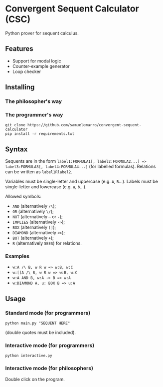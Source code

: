 # Convergent Sequent Calculator (CSC)
Python prover for sequent calculus.

## Features
- Support for modal logic
- Counter-example generator
- Loop checker

## Installing

### The philosopher's way

### The programmer's way

```
git clone https://github.com/samuelemarro/convergent-sequent-calculator
pip install -r requirements.txt
```

## Syntax

Sequents are in the form `label1:FORMULA1[, label2:FORMULA2...] => label3:FORMULA3[, label4:FORMULA4...]` (for labelled formulas). Relations can be written as `label1Rlabel2`.

Variables must be single-letter and uppercase (e.g. `A`, `B`...).
Labels must be single-letter and lowercase (e.g. `a`, `b`...).

Allowed symbols:
* `AND` (alternatively `/\`);
* `OR` (alternatively `\/`);
* `NOT` (alternatively `~` or `-`);
* `IMPLIES` (alternatively `->`);
* `BOX` (alternatively `[]`);
* `DIAMOND` (alternatively `<>`);
* `BOT` (alternatively `+`);
* `R` (alternatively `SEES`) for relations.

### Examples

* ```w:A /\ B, w R w => w:B, w:C```
* ```w:[]A /\ B, w R w => w:B, w:C```
* ```w:A AND B, w:A -> B => w:A```
* ```w:DIAMOND A, u: BOX B => u:A```

## Usage

### Standard mode (for programmers)

```python main.py "SEQUENT HERE"```

(double quotes must be included).

### Interactive mode (for programmers)

```python interactive.py```

### Interactive mode (for philosophers)

Double click on the program.

